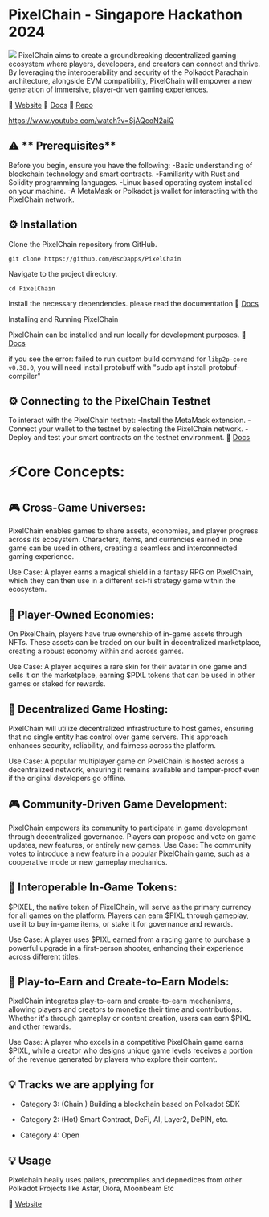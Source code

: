 # PixelChain - Singapore Hackathon 2024

[![](https://img.youtube.com/vi/SjAQcoN2aiQ/0.jpg)](https://www.youtube.com/watch?v=SjAQcoN2aiQ) 
PixelChain aims to create a groundbreaking decentralized gaming ecosystem where players, developers, and creators can connect and thrive. By leveraging the interoperability and security of the Polkadot Parachain architecture, alongside EVM compatibility, PixelChain will empower a new generation of immersive, player-driven gaming experiences.

📖 [Website](https://www.pixelschain.com)
📖 [Docs](https://docs.pixelschain.xyz)
📖 [Repo](https://github.com/bscdapps/PixelChain)

https://www.youtube.com/watch?v=SjAQcoN2aiQ 

## ⚠️ ** Prerequisites**

Before you begin, ensure you have the following:
-Basic understanding of blockchain technology and smart contracts.
-Familiarity with Rust and Solidity programming languages.
-Linux based operating system installed on your machine.
-A MetaMask or Polkadot.js wallet for interacting with the PixelChain network.

## ⚙️ Installation 

Clone the PixelChain repository from GitHub.

```git clone https://github.com/BscDapps/PixelChain```

Navigate to the project directory.

```cd PixelChain```

Install the necessary dependencies.
please read the documentation 📖 [Docs](https://docs.pixelschain.xyz)

Installing and Running PixelChain

PixelChain can be installed and run locally for development purposes. 📖 [Docs](https://docs.pixelschain.xyz)

if you see the error: failed to run custom build command for `libp2p-core v0.38.0`, you will need install protobuff with "sudo apt  install protobuf-compiler" 

## ⚙️ Connecting to the PixelChain Testnet

To interact with the PixelChain testnet:
-Install the MetaMask extension.
-Connect your wallet to the testnet by selecting the PixelChain network.
-Deploy and test your smart contracts on the testnet environment.
📖 [Docs](https://docs.pixelschain.xyz/)


# ⚡️Core Concepts:

## 🎮 Cross-Game Universes:

PixelChain enables games to share assets, economies, and player progress across its ecosystem. Characters, items, and currencies earned in one game can be used in others, creating a seamless and interconnected gaming experience.

Use Case: A player earns a magical shield in a fantasy RPG on PixelChain, which they can then use in a different sci-fi strategy game within the ecosystem.

## 👯 Player-Owned Economies:

On PixelChain, players have true ownership of in-game assets through NFTs. These assets can be traded on our built in decentralized marketplace, creating a robust economy within and across games.

Use Case: A player acquires a rare skin for their avatar in one game and sells it on the marketplace, earning $PIXL tokens that can be used in other games or staked for rewards.

## 🎯 Decentralized Game Hosting:

PixelChain will utilize decentralized infrastructure to host games, ensuring that no single entity has control over game servers. This approach enhances security, reliability, and fairness across the platform.

Use Case: A popular multiplayer game on PixelChain is hosted across a decentralized network, ensuring it remains available and tamper-proof even if the original developers go offline.

## 🎮 Community-Driven Game Development:

PixelChain empowers its community to participate in game development through decentralized governance. Players can propose and vote on game updates, new features, or entirely new games.
Use Case: The community votes to introduce a new feature in a popular PixelChain game, such as a cooperative mode or new gameplay mechanics.

## 🎯 Interoperable In-Game Tokens:

$PIXEL, the native token of PixelChain, will serve as the primary currency for all games on the platform. Players can earn $PIXL through gameplay, use it to buy in-game items, or stake it for governance and rewards.

Use Case: A player uses $PIXL earned from a racing game to purchase a powerful upgrade in a first-person shooter, enhancing their experience across different titles.

## 💸 Play-to-Earn and Create-to-Earn Models:

PixelChain integrates play-to-earn and create-to-earn mechanisms, allowing players and creators to monetize their time and contributions. Whether it's through gameplay or content creation, users can earn $PIXL and other rewards.

Use Case: A player who excels in a competitive PixelChain game earns $PIXL, while a creator who designs unique game levels receives a portion of the revenue generated by players who explore their content.

## 💡 Tracks we are applying for

- Category 3: (Chain ) Building a blockchain based on Polkadot SDK

- Category 2: (Hot) Smart Contract, DeFi, AI, Layer2, DePIN, etc.

- Category 4: Open

## 💡 Usage

Pixelchain heaily uses pallets, precompiles and depnedices from other Polkadot Projects like Astar, Diora, Moonbeam Etc

📖 [Website](https://www.pixelschain.com)
